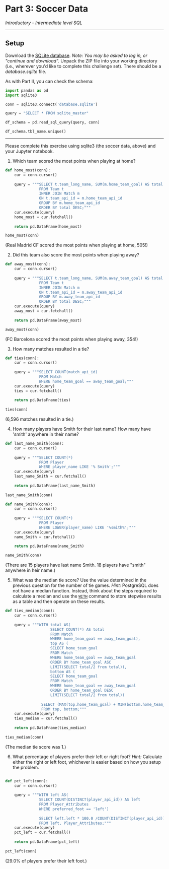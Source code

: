 # Part 3: Soccer Data

*Introductory - Intermediate level SQL*

---

## Setup

Download the [SQLite database](https://www.kaggle.com/hugomathien/soccer/download). *Note: You may be asked to log in, or "continue and download".* Unpack the ZIP file into your working directory (i.e., wherever you'd like to complete this challenge set). There should be a *database.sqlite* file.

As with Part II, you can check the schema:

```python
import pandas as pd
import sqlite3

conn = sqlite3.connect('database.sqlite')

query = "SELECT * FROM sqlite_master"

df_schema = pd.read_sql_query(query, conn)

df_schema.tbl_name.unique()
```

---

Please complete this exercise using sqlite3 (the soccer data, above) and your Jupyter notebook.

1. Which team scored the most points when playing at home?  
```python
def home_most(conn):
    cur = conn.cursor()
    
    query = """SELECT t.team_long_name, SUM(m.home_team_goal) AS total
               FROM Team t
               INNER JOIN Match m
               ON t.team_api_id = m.home_team_api_id
               GROUP BY m.home_team_api_id
               ORDER BY total DESC;"""
    cur.execute(query)
    home_most = cur.fetchall()
    
    return pd.DataFrame(home_most)

home_most(conn)
```
(Real Madrid CF scored the most points when playing at home, 505!)

2. Did this team also score the most points when playing away?  
```python
def away_most(conn):
    cur = conn.cursor()
    
    query = """SELECT t.team_long_name, SUM(m.away_team_goal) AS total
               FROM Team t
               INNER JOIN Match m
               ON t.team_api_id = m.away_team_api_id
               GROUP BY m.away_team_api_id
               ORDER BY total DESC;"""
    cur.execute(query)
    away_most = cur.fetchall()
    
    return pd.DataFrame(away_most)

away_most(conn)
```
(FC Barcelona scored the most points when playing away, 354!)

3. How many matches resulted in a tie?  
```python
def ties(conn):
    cur = conn.cursor()
    
    query = """SELECT COUNT(match_api_id)
               FROM Match 
               WHERE home_team_goal == away_team_goal;"""
    cur.execute(query)
    ties = cur.fetchall()
    
    return pd.DataFrame(ties)
    
ties(conn)
```
(6,596 matches resulted in a tie.)

4. How many players have Smith for their last name? How many have 'smith' anywhere in their name?
```python
def last_name_Smith(conn):
    cur = conn.cursor()
    
    query = """SELECT COUNT(*)
               FROM Player 
               WHERE player_name LIKE '% Smith';"""
    cur.execute(query)
    last_name_Smith = cur.fetchall()
    
    return pd.DataFrame(last_name_Smith)
    
last_name_Smith(conn)

def name_Smith(conn):
    cur = conn.cursor()
    
    query = """SELECT COUNT(*)
               FROM Player 
               WHERE LOWER(player_name) LIKE '%smith%';"""
    cur.execute(query)
    name_Smith = cur.fetchall()
    
    return pd.DataFrame(name_Smith)

name_Smith(conn)
```
(There are 15 players have last name Smith. 18 players have "smith" anywhere in heir name.)

5. What was the median tie score? Use the value determined in the previous question for the number of tie games. *Hint:* PostgreSQL does not have a median function. Instead, think about the steps required to calculate a median and use the [`WITH`](https://www.postgresql.org/docs/8.4/static/queries-with.html) command to store stepwise results as a table and then operate on these results. 
```python
def ties_median(conn):
    cur = conn.cursor()
    
    query = """WITH total AS(
                    SELECT COUNT(*) AS total
                    FROM Match 
                    WHERE home_team_goal == away_team_goal),
                    top AS (
                    SELECT home_team_goal
                    FROM Match
                    WHERE home_team_goal == away_team_goal
                    ORDER BY home_team_goal ASC
                    LIMIT(SELECT total/2 from total)),
                    bottom AS (
                    SELECT home_team_goal
                    FROM Match
                    WHERE home_team_goal == away_team_goal
                    ORDER BY home_team_goal DESC
                    LIMIT(SELECT total/2 from total))
                    
                SELECT (MAX(top.home_team_goal) + MIN(bottom.home_team_goal))/2
                FROM top, bottom;"""
    cur.execute(query)
    ties_median = cur.fetchall()
    
    return pd.DataFrame(ties_median)
    
ties_median(conn)    
```
(The median tie score was 1.)

6. What percentage of players prefer their left or right foot? *Hint:* Calculate either the right or left foot, whichever is easier based on how you setup the problem.
```python

def pct_left(conn):
    cur = conn.cursor()
    
    query = """WITH left AS(   
               SELECT COUNT(DISTINCT(player_api_id)) AS left
               FROM Player_Attributes
               WHERE preferred_foot == 'left')
               
               SELECT left.left * 100.0 /COUNT(DISTINCT(player_api_id))
               FROM left, Player_Attributes;"""
    cur.execute(query)
    pct_left = cur.fetchall()
    
    return pd.DataFrame(pct_left)
    
pct_left(conn)
```
(29.0% of players prefer their left foot.)
